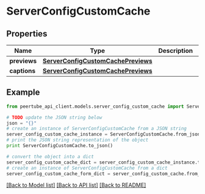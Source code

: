 # ServerConfigCustomCache


## Properties
Name | Type | Description | Notes
------------ | ------------- | ------------- | -------------
**previews** | [**ServerConfigCustomCachePreviews**](ServerConfigCustomCachePreviews.md) |  | [optional] 
**captions** | [**ServerConfigCustomCachePreviews**](ServerConfigCustomCachePreviews.md) |  | [optional] 

## Example

```python
from peertube_api_client.models.server_config_custom_cache import ServerConfigCustomCache

# TODO update the JSON string below
json = "{}"
# create an instance of ServerConfigCustomCache from a JSON string
server_config_custom_cache_instance = ServerConfigCustomCache.from_json(json)
# print the JSON string representation of the object
print ServerConfigCustomCache.to_json()

# convert the object into a dict
server_config_custom_cache_dict = server_config_custom_cache_instance.to_dict()
# create an instance of ServerConfigCustomCache from a dict
server_config_custom_cache_form_dict = server_config_custom_cache.from_dict(server_config_custom_cache_dict)
```
[[Back to Model list]](../README.md#documentation-for-models) [[Back to API list]](../README.md#documentation-for-api-endpoints) [[Back to README]](../README.md)


